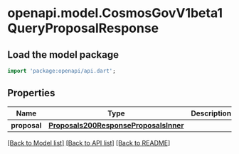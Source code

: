 # openapi.model.CosmosGovV1beta1QueryProposalResponse

## Load the model package
```dart
import 'package:openapi/api.dart';
```

## Properties
Name | Type | Description | Notes
------------ | ------------- | ------------- | -------------
**proposal** | [**Proposals200ResponseProposalsInner**](Proposals200ResponseProposalsInner.md) |  | [optional] 

[[Back to Model list]](../README.md#documentation-for-models) [[Back to API list]](../README.md#documentation-for-api-endpoints) [[Back to README]](../README.md)


